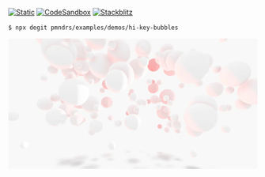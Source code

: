 [![Static](https://img.shields.io/badge/demo-%23646CFF.svg?logo=html5&logoColor=white)](https://pmndrs.github.io/examples/hi-key-bubbles)
[![CodeSandbox](https://img.shields.io/badge/codesandbox-040404?logo=codesandbox&logoColor=DBDBDB)](https://codesandbox.io/s/github/pmndrs/examples/tree/main/demos/hi-key-bubbles)
[![Stackblitz](https://img.shields.io/badge/stackblitz-fff?logo=Stackblitz&logoColor=1389FD)](https://stackblitz.com/github/pmndrs/examples/tree/main/demos/hi-key-bubbles)

```sh
$ npx degit pmndrs/examples/demos/hi-key-bubbles
```

![](thumbnail.webp)
